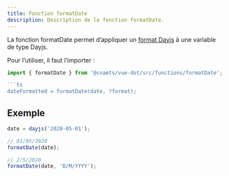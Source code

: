 ```yaml
---
title: Fonction formatDate
description: Description de la fonction formatDate.
---
```


<doc-tabs>

<doc-tab-item label="Utilisation">

La fonction formatDate permet d’appliquer un [format Dayjs](https://day.js.org/docs/en/display/format) à une variable de type Dayjs.

Pour l’utiliser, il faut l’importer :

```ts
import { formatDate } from '@cnamts/vue-dot/src/functions/formatDate';

```ts
dateFormatted = formatDate(date, ?format);
```

## Exemple

```typescript
date = dayjs('2020-05-01');

// 01/05/2020
formatDate(date);

// 2/5/2020
formatDate(date, 'D/M/YYYY');

```

</doc-tab-item>

<doc-tab-item label="API">

<doc-api name="functions/format-date"></doc-api>

</doc-tab-item>

</doc-tabs>
